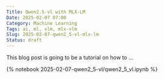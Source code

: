 ```yaml
---
Title: Qwen2.5-vl with MLX-LM
Date: 2025-02-07 07:00
Category: Machine Learning
Tags: ai, ml, vlm, mlx-vlm
Slug: 2025-02-07-qwen2_5-vl-mlx-lm
Status: draft
---
```


This blog post is going to be a tutorial on how to ...

{% notebook 2025-02-07-qwen2_5-vl/qwen2_5_vl.ipynb %}
